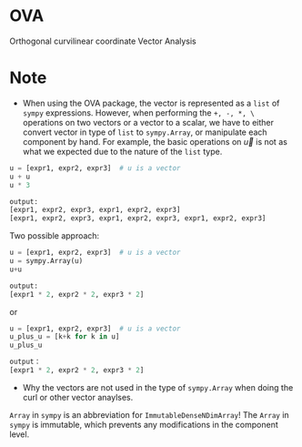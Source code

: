 # OVA
Orthogonal curvilinear coordinate Vector Analysis

# Note

* When using the OVA package, the vector is represented as a `list` of `sympy` expressions. However, when performing the `+, -, *, \` operations on two vectors or a vector to a scalar, we have to either convert vector in type of `list` to `sympy.Array`, or manipulate each component by hand. For example, the basic operations on $\vec{u}$ is not as what we expected due to the nature of the `list` type.
```python
u = [expr1, expr2, expr3]  # u is a vector
u + u
u * 3

output:
[expr1, expr2, expr3, expr1, expr2, expr3]
[expr1, expr2, expr3, expr1, expr2, expr3, expr1, expr2, expr3]
```

Two possible approach:
```python
u = [expr1, expr2, expr3]  # u is a vector
u = sympy.Array(u)
u+u

output:
[expr1 * 2, expr2 * 2, expr3 * 2] 
```
or
```python
u = [expr1, expr2, expr3]  # u is a vector
u_plus_u = [k+k for k in u]
u_plus_u

output：
[expr1 * 2, expr2 * 2, expr3 * 2] 
```

* Why the vectors are not used in the type of `sympy.Array` when doing the curl or other vector anaylses.


`Array` in `sympy` is an abbreviation for `ImmutableDenseNDimArray`! The `Array` in `sympy` is immutable, which prevents any modifications in the component level.